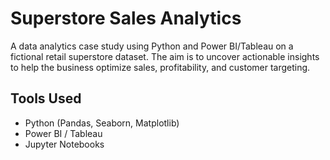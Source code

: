 # Superstore Sales Analytics
A data analytics case study using Python and Power BI/Tableau on a fictional retail superstore dataset. The aim is to uncover actionable insights to help the business optimize sales, profitability, and customer targeting.

## Tools Used
- Python (Pandas, Seaborn, Matplotlib)
- Power BI / Tableau
- Jupyter Notebooks
